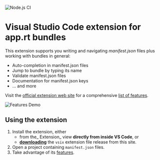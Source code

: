 
![Node.js CI](https://github.com/ctjdr/vscode-apprt-bundles/workflows/Node.js%20CI/badge.svg?branch=master)
# Visual Studio Code extension for app.rt bundles

This extension supports you writing and navigating *manifest.json* files plus working with bundles in general:
* Auto-completion in manifest.json files
* Jump to bundle by typing its name
* Validate manifest.json files
* Documentation for manifest.json keys
* ... and more

Visit the [official extension web site](https://ctjdr.github.io/vscode-apprt-bundles/) for a comprehensive [list of features](https://ctjdr.github.io/vscode-apprt-bundles/features/manifest-editing.html).

![Features Demo](images/demo.gif)

## Using the extension

1. Install the extension, either 
   * from the_ Extension_ view **directly from inside VS Code**, or
   * [**downloading**](https://github.com/ctjdr/vscode-apprt-bundles/releases) the `vsix` extension file release from this site.
2. Open a project containing `manifest.json` files.
3. Take advantage of its [features](https://ctjdr.github.io/vscode-apprt-bundles/features/manifest-editing.html).
